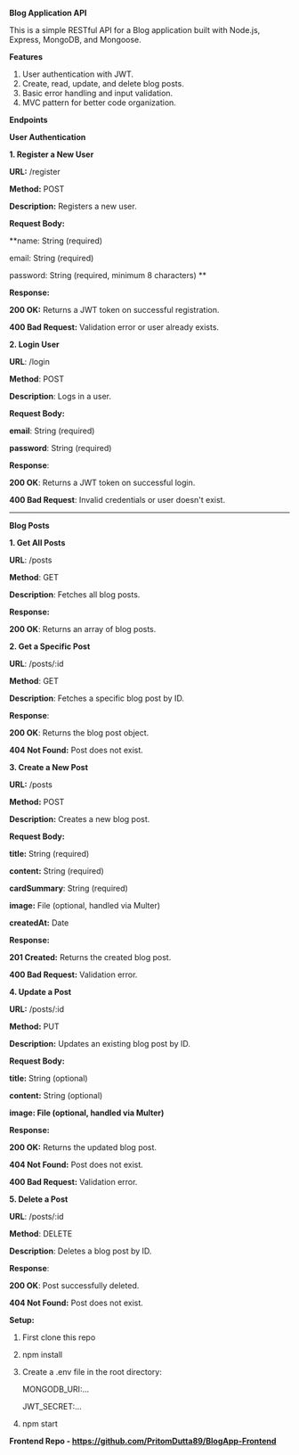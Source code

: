 **Blog Application API**

This is a simple RESTful API for a Blog application built with Node.js, Express, MongoDB, and Mongoose.

**Features**
1. User authentication with JWT.
2. Create, read, update, and delete blog posts.
3. Basic error handling and input validation.
4. MVC pattern for better code organization.

**Endpoints**

**User Authentication**

**1. Register a New User**

**URL:** /register

**Method:** POST

**Description:** Registers a new user.

**Request Body:**

**name: String (required)

email: String (required)

password: String (required, minimum 8 characters)
**

**Response:**

**200 OK:** Returns a JWT token on successful registration.

**400 Bad Request:** Validation error or user already exists.


**2. Login User**

**URL**: /login

**Method**: POST

**Description**: Logs in a user.

**Request Body:**

**email**: String (required)

**password**: String (required)

**Response**:

**200 OK**: Returns a JWT token on successful login.

**400 Bad Request**: Invalid credentials or user doesn't exist.

-------------------------------------

**Blog Posts**

**1. Get All Posts**

**URL**: /posts

**Method**: GET

**Description**: Fetches all blog posts.

**Response:**

**200 OK**: Returns an array of blog posts.


**2. Get a Specific Post**

**URL**: /posts/:id

**Method**: GET

**Description**: Fetches a specific blog post by ID.

**Response**:

**200 OK**: Returns the blog post object.

**404 Not Found:** Post does not exist.


**3. Create a New Post**

**URL:** /posts

**Method:** POST

**Description:** Creates a new blog post.

**Request Body:**

**title:** String (required)

**content:** String (required)

**cardSummary**: String (required)

**image:** File (optional, handled via Multer)

**createdAt:** Date

**Response:**

**201 Created:** Returns the created blog post.

**400 Bad Request:** Validation error.


**4. Update a Post**

**URL:** /posts/:id

**Method:** PUT

**Description:** Updates an existing blog post by ID.

**Request Body:**

**title:** String (optional)

**content:** String (optional)

**image: File (optional, handled via Multer)**

**Response:**

**200 OK:** Returns the updated blog post.

**404 Not Found:** Post does not exist.

**400 Bad Request:** Validation error.


**5. Delete a Post**

**URL**: /posts/:id

**Method**: DELETE

**Description**: Deletes a blog post by ID.

**Response**:

**200 OK**: Post successfully deleted.

**404 Not Found:** Post does not exist.

**Setup:**

1. First clone this repo
   
2. npm install
  
3. Create a .env file in the root directory:

     MONGODB_URI:...

     JWT_SECRET:...

4. npm start


**Frontend Repo - https://github.com/PritomDutta89/BlogApp-Frontend**
